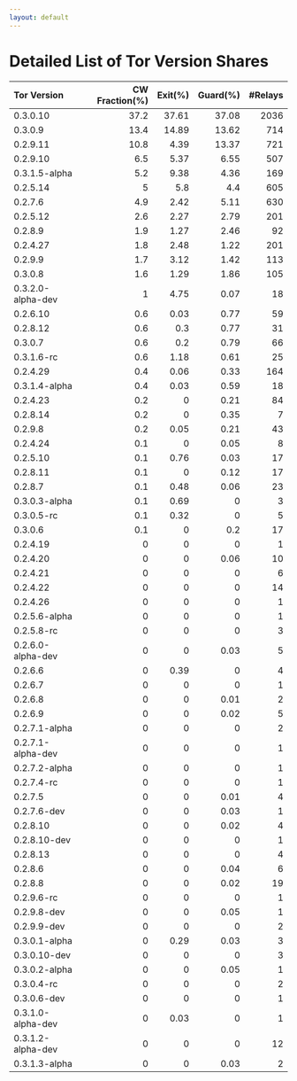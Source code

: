 ```yaml
---
layout: default
---
```



# Detailed List of Tor Version Shares

| Tor Version       |   CW Fraction(%) |   Exit(%) |   Guard(%) |   #Relays |
|:------------------|-----------------:|----------:|-----------:|----------:|
| 0.3.0.10          |             37.2 |     37.61 |      37.08 |      2036 |
| 0.3.0.9           |             13.4 |     14.89 |      13.62 |       714 |
| 0.2.9.11          |             10.8 |      4.39 |      13.37 |       721 |
| 0.2.9.10          |              6.5 |      5.37 |       6.55 |       507 |
| 0.3.1.5-alpha     |              5.2 |      9.38 |       4.36 |       169 |
| 0.2.5.14          |              5   |      5.8  |       4.4  |       605 |
| 0.2.7.6           |              4.9 |      2.42 |       5.11 |       630 |
| 0.2.5.12          |              2.6 |      2.27 |       2.79 |       201 |
| 0.2.8.9           |              1.9 |      1.27 |       2.46 |        92 |
| 0.2.4.27          |              1.8 |      2.48 |       1.22 |       201 |
| 0.2.9.9           |              1.7 |      3.12 |       1.42 |       113 |
| 0.3.0.8           |              1.6 |      1.29 |       1.86 |       105 |
| 0.3.2.0-alpha-dev |              1   |      4.75 |       0.07 |        18 |
| 0.2.6.10          |              0.6 |      0.03 |       0.77 |        59 |
| 0.2.8.12          |              0.6 |      0.3  |       0.77 |        31 |
| 0.3.0.7           |              0.6 |      0.2  |       0.79 |        66 |
| 0.3.1.6-rc        |              0.6 |      1.18 |       0.61 |        25 |
| 0.2.4.29          |              0.4 |      0.06 |       0.33 |       164 |
| 0.3.1.4-alpha     |              0.4 |      0.03 |       0.59 |        18 |
| 0.2.4.23          |              0.2 |      0    |       0.21 |        84 |
| 0.2.8.14          |              0.2 |      0    |       0.35 |         7 |
| 0.2.9.8           |              0.2 |      0.05 |       0.21 |        43 |
| 0.2.4.24          |              0.1 |      0    |       0.05 |         8 |
| 0.2.5.10          |              0.1 |      0.76 |       0.03 |        17 |
| 0.2.8.11          |              0.1 |      0    |       0.12 |        17 |
| 0.2.8.7           |              0.1 |      0.48 |       0.06 |        23 |
| 0.3.0.3-alpha     |              0.1 |      0.69 |       0    |         3 |
| 0.3.0.5-rc        |              0.1 |      0.32 |       0    |         5 |
| 0.3.0.6           |              0.1 |      0    |       0.2  |        17 |
| 0.2.4.19          |              0   |      0    |       0    |         1 |
| 0.2.4.20          |              0   |      0    |       0.06 |        10 |
| 0.2.4.21          |              0   |      0    |       0    |         6 |
| 0.2.4.22          |              0   |      0    |       0    |        14 |
| 0.2.4.26          |              0   |      0    |       0    |         1 |
| 0.2.5.6-alpha     |              0   |      0    |       0    |         1 |
| 0.2.5.8-rc        |              0   |      0    |       0    |         3 |
| 0.2.6.0-alpha-dev |              0   |      0    |       0.03 |         5 |
| 0.2.6.6           |              0   |      0.39 |       0    |         4 |
| 0.2.6.7           |              0   |      0    |       0    |         1 |
| 0.2.6.8           |              0   |      0    |       0.01 |         2 |
| 0.2.6.9           |              0   |      0    |       0.02 |         5 |
| 0.2.7.1-alpha     |              0   |      0    |       0    |         2 |
| 0.2.7.1-alpha-dev |              0   |      0    |       0    |         1 |
| 0.2.7.2-alpha     |              0   |      0    |       0    |         1 |
| 0.2.7.4-rc        |              0   |      0    |       0    |         1 |
| 0.2.7.5           |              0   |      0    |       0.01 |         4 |
| 0.2.7.6-dev       |              0   |      0    |       0.03 |         1 |
| 0.2.8.10          |              0   |      0    |       0.02 |         4 |
| 0.2.8.10-dev      |              0   |      0    |       0    |         1 |
| 0.2.8.13          |              0   |      0    |       0    |         4 |
| 0.2.8.6           |              0   |      0    |       0.04 |         6 |
| 0.2.8.8           |              0   |      0    |       0.02 |        19 |
| 0.2.9.6-rc        |              0   |      0    |       0    |         1 |
| 0.2.9.8-dev       |              0   |      0    |       0.05 |         1 |
| 0.2.9.9-dev       |              0   |      0    |       0    |         2 |
| 0.3.0.1-alpha     |              0   |      0.29 |       0.03 |         3 |
| 0.3.0.10-dev      |              0   |      0    |       0    |         3 |
| 0.3.0.2-alpha     |              0   |      0    |       0.05 |         1 |
| 0.3.0.4-rc        |              0   |      0    |       0    |         2 |
| 0.3.0.6-dev       |              0   |      0    |       0    |         1 |
| 0.3.1.0-alpha-dev |              0   |      0.03 |       0    |         1 |
| 0.3.1.2-alpha-dev |              0   |      0    |       0    |        12 |
| 0.3.1.3-alpha     |              0   |      0    |       0.03 |         2 |